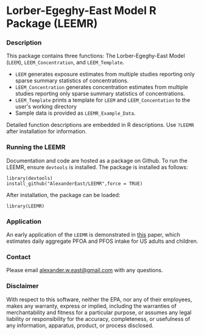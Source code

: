 # Lorber-Egeghy-East Model R Package (LEEMR)
### Description
This package contains three functions: The Lorber-Egeghy-East Model (`LEEM`), `LEEM_Concentration`, and `LEEM_Template`.
- `LEEM` generates exposure estimates from multiple studies reporting only sparse summary statistics of concentrations.
- `LEEM_Concentration` generates concentration estimates from multiple studies reporting only sparse summary statistics of concentrations.
- `LEEM_Template` prints a template for `LEEM` and `LEEM_Concentation` to the user's working directory
- Sample data is provided as `LEEMR_Example_Data`.

Detailed function descriptions are embedded in R descriptions. Use `?LEEMR` after installation for information.

### Running the LEEMR
Documentation and code are hosted as a package on Github. To run the LEEMR, ensure `devtools` is installed. The package is installed as follows:
```
library(devtools)
install_github("AlexanderEast/LEEMR",force = TRUE)
```
After installation, the package can be loaded: 
```
library(LEEMR)
```
### Application

An early application of the `LEEMR` is demonstrated in 
[this](https://www.researchgate.net/publication/353781564_Computational_estimates_of_daily_aggregate_exposure_to_PFOAPFOS_from_2011_to_2017_using_a_basic_intake_model) paper, which estimates daily aggregate PFOA and PFOS intake for US adults and children. 

### Contact

Please email alexander.w.east@gmail.com with any questions.

### Disclaimer

With respect to this software, neither the EPA, nor any of their employees, makes any warranty, express or implied, including the warranties of merchantability and fitness for a particular purpose, or assumes any legal liability or responsibility for the accuracy, completeness, or usefulness of any information, apparatus, product, or process disclosed.
